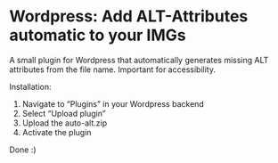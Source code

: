 # Wordpress: Add ALT-Attributes automatic to your IMGs
A small plugin for Wordpress that automatically generates missing ALT attributes from the file name. Important for accessibility.

Installation:
1. Navigate to “Plugins” in your Wordpress backend
2. Select “Upload plugin”
3. Upload the auto-alt.zip
4. Activate the plugin

Done :)
